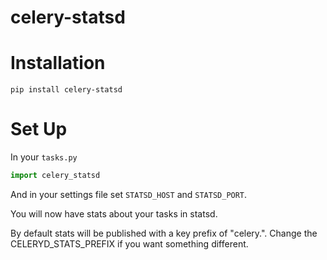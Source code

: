 celery-statsd
=============

# Installation

```
pip install celery-statsd
```

# Set Up

In your `tasks.py`

```python
import celery_statsd
```

And in your settings file set `STATSD_HOST` and `STATSD_PORT`.

You will now have stats about your tasks in statsd.

By default stats will be published with a key prefix of "celery.". Change the CELERYD_STATS_PREFIX
if you want something different.
